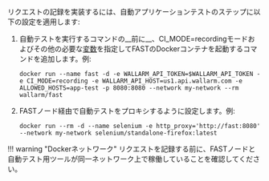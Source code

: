 リクエストの記録を実装するには、自動アプリケーションテストのステップに以下の設定を適用します:

1. 自動テストを実行するコマンドの__前に__、CI_MODE=recordingモードおよびその他の必要な[変数](../ci-mode-recording.md#environment-variables-in-recording-mode)を指定してFASTのDockerコンテナを起動するコマンドを追加します。例:

    ```
    docker run --name fast -d -e WALLARM_API_TOKEN=$WALLARM_API_TOKEN -e CI_MODE=recording -e WALLARM_API_HOST=us1.api.wallarm.com -e ALLOWED_HOSTS=app-test -p 8080:8080 --network my-network --rm wallarm/fast
    ```
2. FASTノード経由で自動テストをプロキシするように設定します。例:

    ```
    docker run --rm -d --name selenium -e http_proxy='http://fast:8080' --network my-network selenium/standalone-firefox:latest
    ```

!!! warning "Dockerネットワーク"
    リクエストを記録する前に、FASTノードと自動テスト用ツールが同一ネットワーク上で稼働していることを確認してください。